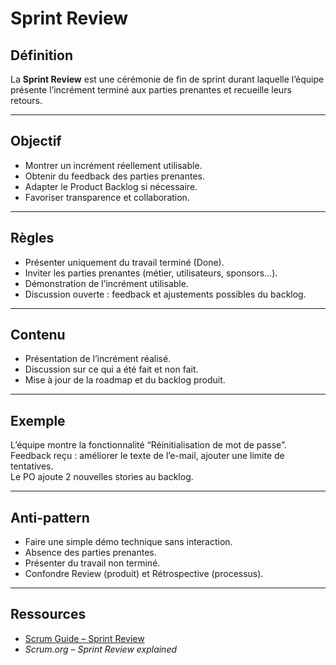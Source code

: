 # Sprint Review

## Définition
La **Sprint Review** est une cérémonie de fin de sprint durant laquelle l’équipe présente l’incrément terminé aux parties prenantes et recueille leurs retours.  

---

## Objectif
- Montrer un incrément réellement utilisable.  
- Obtenir du feedback des parties prenantes.  
- Adapter le Product Backlog si nécessaire.  
- Favoriser transparence et collaboration.  

---

## Règles
- Présenter uniquement du travail terminé (Done).  
- Inviter les parties prenantes (métier, utilisateurs, sponsors…).  
- Démonstration de l’incrément utilisable.  
- Discussion ouverte : feedback et ajustements possibles du backlog.  

---

## Contenu
- Présentation de l’incrément réalisé.  
- Discussion sur ce qui a été fait et non fait.  
- Mise à jour de la roadmap et du backlog produit.  

---

## Exemple
L’équipe montre la fonctionnalité “Réinitialisation de mot de passe”.  
Feedback reçu : améliorer le texte de l’e-mail, ajouter une limite de tentatives.  
Le PO ajoute 2 nouvelles stories au backlog.  

---

## Anti-pattern
- Faire une simple démo technique sans interaction.  
- Absence des parties prenantes.  
- Présenter du travail non terminé.  
- Confondre Review (produit) et Rétrospective (processus).  

---

## Ressources
- [Scrum Guide – Sprint Review](https://scrumguides.org/)  
- *Scrum.org – Sprint Review explained*  
